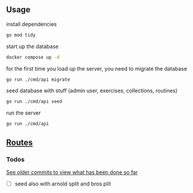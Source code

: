 ## Usage
install dependencies
``` bash
go mod tidy
```
start up the database
```bash
docker compose up -d
```
for the first time you load up the server, you need to migrate the database
```bash
go run ./cmd/api migrate
```
 seed database with stuff (admin user, exercises, collections, routines)
```bash
go run ./cmd/api seed
```
run the server
```bash
go run ./cmd/api
```
## <a href="./internal/routes/routes.go">Routes</a>

### Todos
[See older commits to view what has been done so far](https://github.com/xyztavo/go-gym/commits/main)

- [ ] seed also with arnold split and bros plit 

